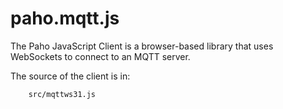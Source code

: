  paho.mqtt.js
==============
The Paho JavaScript Client is a browser-based library that uses WebSockets to connect
to an MQTT server.

The source of the client is in:
```
    src/mqttws31.js
```

